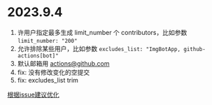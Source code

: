 # 2023.9.4

1. 许用户指定最多生成 limit_number 个 contributors，比如参数 `limit_number: "200"`
2. 允许排除某些用户，比如参数 `excludes_list: "ImgBotApp, github-actions[bot]"`
3. 默认邮箱用 actions@github.com
4. fix: 没有修改变化的空提交
5. fix: excludes_list trim


[根据issue建议优化](https://github.com/thinkasany/organize-contributors/issues/3)
